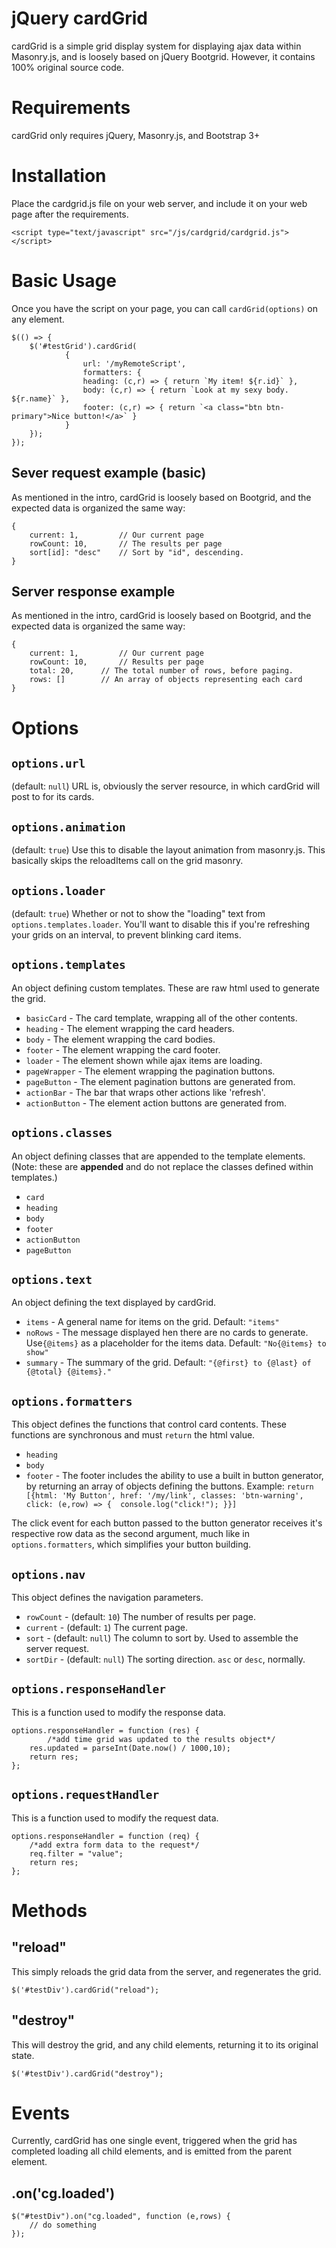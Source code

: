 # jQuery cardGrid
cardGrid is a simple grid display system for displaying ajax data within Masonry.js, and is loosely based on jQuery Bootgrid. However, it contains 100% original source code.

# Requirements
cardGrid only requires jQuery, Masonry.js, and Bootstrap 3+

# Installation
Place the cardgrid.js file on your web server, and include it on your web page after the requirements.

    <script type="text/javascript" src="/js/cardgrid/cardgrid.js"></script>

# Basic Usage
Once you have the script on your page, you can call `cardGrid(options)` on any element.

    $(() => {
    	$('#testGrid').cardGrid(
				{
					url: '/myRemoteScript',
					formatters: {
					heading: (c,r) => { return `My item! ${r.id}` },
					body: (c,r) => { return `Look at my sexy body. ${r.name}` },
					footer: (c,r) => { return `<a class="btn btn-primary">Nice button!</a>` }
				}
    	});
    });

## Sever request example (basic)
As mentioned in the intro, cardGrid is loosely based on Bootgrid, and the expected data is organized the same way:

    {
    	current: 1, 		// Our current page
    	rowCount: 10, 		// The results per page
    	sort[id]: "desc" 	// Sort by "id", descending.
    }
	

## Server response example
As mentioned in the intro, cardGrid is loosely based on Bootgrid, and the expected data is organized the same way:

    {
    	current: 1, 		// Our current page
    	rowCount: 10, 		// Results per page
    	total: 20, 		// The total number of rows, before paging.
    	rows: [] 		// An array of objects representing each card
    }


# Options 
## `options.url`
 (default: `null`)
 URL is, obviously the server resource, in which cardGrid will post to for its cards.
 
## `options.animation`
(default: `true`)
Use this to disable the layout animation from masonry.js. This basically skips the reloadItems call on the grid masonry.

## `options.loader`
(default: `true`)
Whether or not to show the "loading" text from `options.templates.loader`. You'll want to disable this if you're refreshing your grids on an interval, to prevent blinking card items.

## `options.templates`
An object defining custom templates. These are raw html used to generate the grid. 

 - `basicCard`  - The card template, wrapping all of the other contents.
 - `heading` - The element wrapping the card headers.
 - `body` - The element wrapping the card bodies.
 - `footer` - The element wrapping the card footer. 
 - `loader` - The element shown while ajax items are loading.
 - `pageWrapper` - The element wrapping the pagination buttons.
 - `pageButton` - The element pagination buttons  are generated from.
 - `actionBar` - The bar that wraps other actions like 'refresh'. 
 - `actionButton` - The element action buttons are  generated from.

## `options.classes`
An object defining classes that are appended to the template elements. (Note: these are **appended** and do not replace the classes defined within templates.)

 - `card`
 - `heading`
 - `body`
 - `footer`
 - `actionButton`
 - `pageButton`

## `options.text`
An object defining the text displayed by cardGrid.	

 - `items` - A general name for items on the grid. Default: `"items"`
 - `noRows` - The message displayed hen there are no cards to generate. Use`{@items}` as a placeholder for the items data. Default: `"No{@items} to show"`
 - `summary` - The summary of the grid. Default: `"{@first} to {@last} of {@total} {@items}."`

## `options.formatters`
This object defines the functions that control card contents. These functions are synchronous and must `return` the html value.

 - `heading`
 - `body`
 - `footer` - The footer includes the ability to use a built in button generator, by returning an array of objects defining the buttons.
Example: `return [{html: 'My Button', href: '/my/link', classes: 'btn-warning', click: (e,row) => {  console.log("click!"); }}]`

The click event for each button passed to the button generator receives it's respective row data as the second argument, much like in `options.formatters`, which simplifies your button building.

## `options.nav`
This object defines the navigation parameters.

 - `rowCount` - (default: `10`) The number of results per page.
 - `current` - (default: `1`) The current page.
 - `sort` - (default: `null`) The column to sort by. Used to assemble the server request.
 - `sortDir` - (default: `null`) The sorting direction. `asc` or `desc`, normally.

## `options.responseHandler`
This is a function used to modify the response data.

    options.responseHandler = function (res) {
			/*add time grid was updated to the results object*/
    	res.updated = parseInt(Date.now() / 1000,10);
    	return res;
    };

## `options.requestHandler`
This is a function used to modify the request data.

    options.responseHandler = function (req) {
	    /*add extra form data to the request*/
	    req.filter = "value";
	    return res;
    };

# Methods

## "reload"
This simply reloads the grid data from the server, and regenerates the grid.

    $('#testDiv').cardGrid("reload");

## "destroy"
This will destroy the grid, and any child elements, returning it to its original state.

    $('#testDiv').cardGrid("destroy");

# Events
Currently, cardGrid has one single event, triggered when the grid has completed loading all child elements, and is emitted from the parent element.

## .on('cg.loaded')

    $("#testDiv").on("cg.loaded", function (e,rows) {
    	// do something
    });
